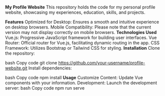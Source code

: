 **My Profile Website**
This repository holds the code for my personal profile website, showcasing my experiences, education, skills, and projects.

**Features**
Optimized for Desktop: Ensures a smooth and intuitive experience on desktop browsers.
Mobile Compatibility: Please note that the current version may not display correctly on mobile browsers.
**Technologies Used**
Vue.js: Progressive JavaScript framework for building user interfaces.
Vue Router: Official router for Vue.js, facilitating dynamic routing in the app.
CSS Framework: Utilizes Bootstrap or Tailwind CSS for styling.
**Installation**
Clone the repository:

bash
Copy code
git clone https://github.com/your-username/profile-website.git
Install dependencies:

bash
Copy code
npm install
**Usage**
Customize Content: Update Vue components with your information.
Development: Launch the development server:
bash
Copy code
npm run serve
